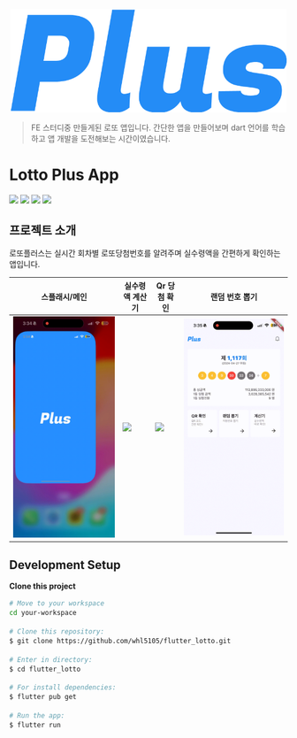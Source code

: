 <p align="center">
  <img src="assets/readme/logo.png" width='500px'>
</p>

> FE 스터디중 만들게된 로또 앱입니다.
> 간단한 앱을 만들어보며 dart 언어를 학습하고 앱 개발을 도전해보는 시간이였습니다.

# Lotto Plus App

<img  src="https://img.shields.io/badge/visualstudiocode-007ACC?style=for-the-badge&logo=visualstudiocode&logoColor=white"> <img  src="https://img.shields.io/badge/github-181717?style=for-the-badge&logo=github&logoColor=white"> <img  src="https://img.shields.io/badge/dart-0175C2?style=for-the-badge&logo=dart&logoColor=white"> <img  src="https://img.shields.io/badge/flutter-02569B?style=for-the-badge&logo=flutter&logoColor=white">

## 프로젝트 소개

로또플러스는 실시간 회차별 로또당첨번호를 알려주며 실수령액을 간편하게 확인하는 앱입니다.

| 스플래시/메인                        | 실수령액 계산기                          | Qr 당첨 확인                     | 랜덤 번호 뽑기                       |
| ------------------------------------ | ---------------------------------------- | -------------------------------- | ------------------------------------ |
| <img src="assets/readme/splash.gif"> | <img src="assets/readme/calculator.gif"> | <img src="assets/readme/qr.gif"> | <img src="assets/readme/random.gif"> |

## Development Setup

**Clone this project**

```bash
# Move to your workspace
cd your-workspace

# Clone this repository:
$ git clone https://github.com/whl5105/flutter_lotto.git

# Enter in directory:
$ cd flutter_lotto

# For install dependencies:
$ flutter pub get

# Run the app:
$ flutter run

```
